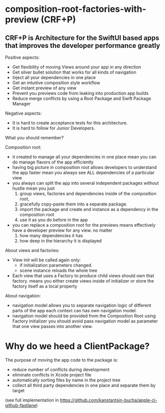 # composition-root-factories-with-preview (CRF+P)

## CRF+P is Architecture for the SwiftUI based apps that improves the developer performance greatly

Positive aspects:

* Get flexibility of moving Views around your app in any direction
* Get silver bullet solution that works for all kinds of navigation
* Inject all your dependencies in one place
* Get an intuitive composition style workflow
* Get instant preview of any view
* Prevent you previews code from leaking into production app builds
* Reduce merge conflicts by using a Root Package and Swift Package Manager

Negative aspects:

* It is hard to create acceptance tests for this architecture.
* It is hard to follow for Junior Developers.

What you should remember?

Composition root:
* it created to manage all your dependencies in one place
    mean you can do manage flavors of the app efficiently
* having big picture in composition root allows developers to understand the app faster
    mean you always see ALL dependencies of a particular view
* you always can split the app into several independent packages without hustle 
    mean you just 
    1) group views, factories and dependencies inside of the composition root, 
    2) gracefully copy-paste them into a separate package. 
    3) import the package and create and instance as a dependency in the composition root
    4) use it as you do before in the app
* you can replace a composition root for the previews
    means effectively have a developer preview for any view. no matter 
    1) how many dependencies it has
    2) how deep in the hierarchy it is displayed

About views and factories:

* View init will be called again only:
    *   if initialization parameters changed.
    *   scene instance reloads the whole tree
* Each view that uses a Factory to produce child views should own that factory.
means you either create views inside of initializer or store the factory itself as a local property

About navigation:

* navigation model allows you to separate navigation logic of different parts of the app
each context can has own navigation model.
* navigation model should be provided from the Composition Root using Factory initializer
you should avoid pass navigation model as parameter that one view passes into another view.  

# Why do we heed a ClientPackage?

The purpose of moving the app code to the package is:
* reduce number of conflicts during development
* eliminate conflicts in Xcode project file
* automatically sorting files by name in the project tree
* collect all third party dependencies in one place and separate them by target 

(see full implementation in https://github.com/kanstantsin-bucha/apple-ci-github-fastlane)

